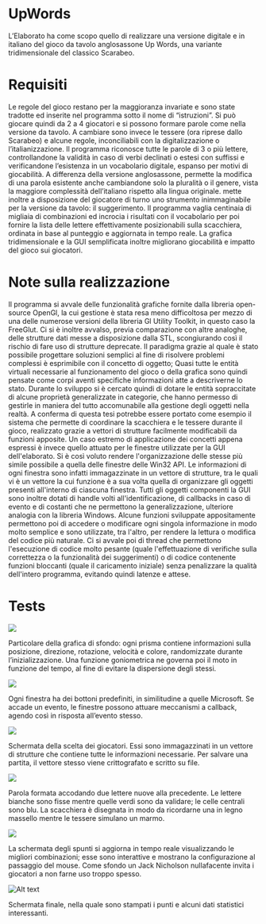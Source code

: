 # UpWords
L’Elaborato ha come scopo quello di realizzare una versione digitale e in italiano
del gioco da tavolo anglosassone Up Words, una variante tridimensionale del classico
Scarabeo.

# Requisiti
Le regole del gioco restano per la maggioranza invariate e sono state tradotte ed 
inserite nel programma sotto il nome di “istruzioni”. Si può giocare quindi da 2 a 4
giocatori e si possono formare parole come nella versione da tavolo. A cambiare 
sono invece le tessere (ora riprese dallo Scarabeo) e alcune regole, inconciliabili con 
la digitalizzazione o l’italianizzazione.
Il programma riconosce tutte le parole di 3 o più lettere, controllandone la validità 
in caso di verbi declinati o estesi con suffissi e verificandone l’esistenza in un 
vocabolario digitale, espanso per motivi di giocabilità.
A differenza della versione anglosassone, permette la modifica di una 
parola esistente anche cambiandone solo la pluralità o il genere, vista la maggiore 
complessità dell’italiano rispetto alla lingua originale.
mette inoltre a disposizione del giocatore di turno uno strumento 
inimmaginabile per la versione da tavolo: il suggerimento. Il programma vaglia 
centinaia di migliaia di combinazioni ed incrocia i risultati con il vocabolario per poi
fornire la lista delle lettere effettivamente posizionabili sulla scacchiera, ordinata 
in base al punteggio e aggiornata in tempo reale.
La grafica tridimensionale e la GUI semplificata inoltre migliorano giocabilità e 
impatto del gioco sui giocatori.

# Note sulla realizzazione
Il programma si avvale delle funzionalità grafiche fornite dalla libreria open-source 
OpenGl, la cui gestione è stata resa meno difficoltosa per mezzo di una delle 
numerose versioni della libreria Gl Utility Toolkit, in questo caso la FreeGlut.
Ci si è inoltre avvalso, previa comparazione con altre analoghe, delle strutture dati 
messe a disposizione dalla STL, scongiurando così il rischio di fare uso di strutture 
deprecate.
Il paradigma grazie al quale è stato possibile progettare soluzioni semplici al fine di 
risolvere problemi complessi è esprimibile con il concetto di oggetto; Quasi tutte le 
entità virtuali necessarie al funzionamento del gioco o della grafica sono quindi 
pensate come corpi aventi specifiche informazioni atte a descriverne lo stato. 
Durante lo sviluppo si è cercato quindi di dotare le entità sopraccitate di alcune 
proprietà generalizzate in categorie, che hanno permesso di gestirle in maniera del 
tutto accomunabile alla gestione degli oggetti nella realtà. A conferma di questa 
tesi potrebbe essere portato come esempio il sistema che permette di coordinare la 
scacchiera e le tessere durante il gioco, realizzato grazie a vettori di strutture 
facilmente modificabili da funzioni apposite.
Un caso estremo di applicazione dei concetti appena espressi è invece quello 
attuato per le finestre utilizzate per la GUI dell'elaborato. Si è così voluto rendere 
l'organizzazione delle stesse più simile possibile a quella delle finestre delle Win32 
API. Le informazioni di ogni finestra sono infatti immagazzinate in un vettore di 
strutture, tra le quali vi è un vettore la cui funzione è a sua volta quella di 
organizzare gli oggetti presenti all'interno di ciascuna finestra. Tutti gli oggetti 
componenti la GUI sono inoltre dotati di handle volti all'identificazione, di callbacks
in caso di evento e di costanti che ne permettono la generalizzazione, ulteriore 
analogia con la libreria Windows. Alcune funzioni sviluppate appositamente 
permettono poi di accedere o modificare ogni singola informazione in modo molto
semplice e sono utilizzate, tra l'altro, per rendere la lettura o modifica del codice 
più naturale.
Ci si avvale poi di thread che permettono l'esecuzione di codice molto pesante 
(quale l'effettuazione di verifiche sulla correttezza o la funzionalità dei 
suggerimenti) o di codice contenente funzioni bloccanti (quale il caricamento 
iniziale) senza penalizzare la qualità dell'intero programma, evitando quindi 
latenze e attese.


# Tests
![](immagini/triangoli.png?raw=true)

Particolare della grafica di sfondo: ogni prisma
contiene informazioni sulla posizione, direzione, 
rotazione, velocità e colore, randomizzate durante 
l’inizializzazione. Una funzione goniometrica ne 
governa poi il moto in funzione del tempo, al fine di 
evitare la dispersione degli stessi.

![](immagini/finestre.png?raw=true)

Ogni finestra ha dei bottoni predefiniti, in similitudine a 
quelle Microsoft. Se accade un evento, le finestre 
possono attuare meccanismi a callback, agendo così in 
risposta all’evento stesso.

![](immagini/giocatori.png?raw=true)

Schermata della scelta dei giocatori. Essi sono 
immagazzinati in un vettore di strutture che 
contiene tutte le informazioni necessarie. Per 
salvare una partita, il vettore stesso viene 
crittografato e scritto su file.

![](immagini/parola.png?raw=true)

Parola formata accodando due lettere nuove alla 
precedente. Le lettere bianche sono fisse mentre 
quelle verdi sono da validare; le celle centrali sono 
blu. La scacchiera è disegnata in modo da 
ricordarne una in legno massello mentre le tessere 
simulano un marmo.

![](immagini/spunti.png?raw=true)

La schermata degli spunti si aggiorna in tempo 
reale visualizzando le migliori combinazioni; 
esse sono interattive e mostrano la
configurazione al passaggio del mouse. Come 
sfondo un Jack Nicholson nullafacente invita i 
giocatori a non farne uso troppo spesso.

![Alt text](immagini/fine.png?raw=true)

Schermata finale, nella quale sono stampati i
punti e alcuni dati statistici interessanti.
